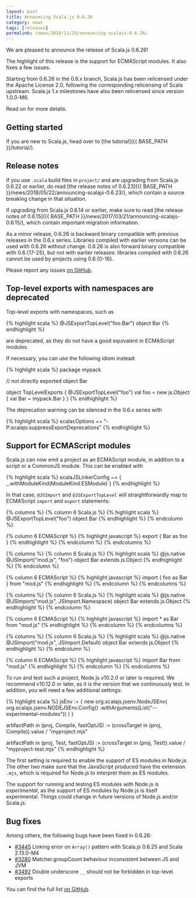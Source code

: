 ```yaml
---
layout: post
title: Announcing Scala.js 0.6.26
category: news
tags: [releases]
permalink: /news/2018/11/29/announcing-scalajs-0.6.26/
---
```



We are pleased to announce the release of Scala.js 0.6.26!

The highlight of this release is the support for ECMAScript modules.
It also fixes a few issues.

Starting from 0.6.26 in the 0.6.x branch, Scala.js has been relicensed under the Apache License 2.0, following the corresponding relicensing of Scala upstream.
Scala.js 1.x milestones have also been relicensed since version 1.0.0-M6.

Read on for more details.

<!--more-->

## Getting started

If you are new to Scala.js, head over to
[the tutorial]({{ BASE_PATH }}/tutorial/).

## Release notes

If you use `.scala` build files in `project/` and are upgrading from Scala.js 0.6.22 or earlier, do read [the release notes of 0.6.23]({{ BASE_PATH }}/news/2018/05/22/announcing-scalajs-0.6.23/), which contain a source breaking change in that situation.

If upgrading from Scala.js 0.6.14 or earlier, make sure to read [the release notes of 0.6.15]({{ BASE_PATH }}/news/2017/03/21/announcing-scalajs-0.6.15/), which contain important migration information.

As a minor release, 0.6.26 is backward binary compatible with previous releases in the 0.6.x series.
Libraries compiled with earlier versions can be used with 0.6.26 without change.
0.6.26 is also forward binary compatible with 0.6.{17-25}, but not with earlier releases: libraries compiled with 0.6.26 cannot be used by projects using 0.6.{0-16}.

Please report any issues [on GitHub](https://github.com/scala-js/scala-js/issues).

## Top-level exports with namespaces are deprecated

Top-level exports with namespaces, such as

{% highlight scala %}
@JSExportTopLevel("foo.Bar")
object Bar
{% endhighlight %}

are deprecated, as they do not have a good equivalent in ECMAScript modules.

If necessary, you can use the following idiom instead:

{% highlight scala %}
package mypack

// not directly exported
object Bar

object TopLevelExports {
  @JSExportTopLevel("foo")
  val foo = new js.Object {
    val Bar = mypack.Bar
  }
}
{% endhighlight %}

The deprecation warning can be silenced in the 0.6.x series with

{% highlight scala %}
scalacOptions += "-P:scalajs:suppressExportDeprecations"
{% endhighlight %}

## Support for ECMAScript modules

Scala.js can now emit a project as an ECMAScript module, in addition to a script or a CommonJS module.
This can be enabled with

{% highlight scala %}
scalaJSLinkerConfig ~= { _.withModuleKind(ModuleKind.ESModule) }
{% endhighlight %}

In that case, `@JSImport` and `@JSExportTopLevel` will straightforwardly map to ECMAScript `import` and `export` statements:

{% columns %}
{% column 6 Scala.js %}
{% highlight scala %}
@JSExportTopLevel("foo")
object Bar
{% endhighlight %}
{% endcolumn %}

{% column 6 ECMAScript %}
{% highlight javascript %}
export { Bar as foo }
{% endhighlight %}
{% endcolumn %}
{% endcolumns %}

{% columns %}
{% column 6 Scala.js %}
{% highlight scala %}
@js.native
@JSImport("mod.js", "foo")
object Bar extends js.Object
{% endhighlight %}
{% endcolumn %}

{% column 6 ECMAScript %}
{% highlight javascript %}
import { foo as Bar } from "mod.js"
{% endhighlight %}
{% endcolumn %}
{% endcolumns %}

{% columns %}
{% column 6 Scala.js %}
{% highlight scala %}
@js.native
@JSImport("mod.js", JSImport.Namespace)
object Bar extends js.Object
{% endhighlight %}
{% endcolumn %}

{% column 6 ECMAScript %}
{% highlight javascript %}
import * as Bar from "mod.js"
{% endhighlight %}
{% endcolumn %}
{% endcolumns %}

{% columns %}
{% column 6 Scala.js %}
{% highlight scala %}
@js.native
@JSImport("mod.js", JSImport.Default)
object Bar extends js.Object
{% endhighlight %}
{% endcolumn %}

{% column 6 ECMAScript %}
{% highlight javascript %}
import Bar from "mod.js"
{% endhighlight %}
{% endcolumn %}
{% endcolumns %}

To run and test such a project, Node.js v10.2.0 or later is required.
We recommend v10.12.0 or later, as it is the version that we continuously test.
In addition, you will need a few additional settings:

{% highlight scala %}
jsEnv := {
  new org.scalajs.jsenv.NodeJSEnv(
      org.scalajs.jsenv.NODEJSEnv.Config()
        .withArguments(List("--experimental-modules"))
  )
}

artifactPath in (proj, Compile, fastOptJS) :=
  (crossTarget in (proj, Compile)).value / "myproject.mjs"

artifactPath in (proj, Test, fastOptJS) :=
  (crossTarget in (proj, Test)).value / "myproject-test.mjs"
{% endhighlight %}

The first setting is required to enable the support of ES modules in Node.js.
The other two make sure that the JavaScript produced have the extension `.mjs`, which is required for Node.js to interpret them as ES modules.

The support for running and testing ES modules with Node.js is *experimental*, as the support of ES modules by Node.js is itself experimental.
Things could change in future versions of Node.js and/or Scala.js.

## Bug fixes

Among others, the following bugs have been fixed in 0.6.26:

* [#3445](https://github.com/scala-js/scala-js/issues/3445) Linking error on `Array()` pattern with Scala.js 0.6.25 and Scala 2.13.0-M4
* [#3280](https://github.com/scala-js/scala-js/issues/3280) Matcher.groupCount behaviour inconsistent between JS and JVM
* [#3492](https://github.com/scala-js/scala-js/issues/3492) Double underscore `__` should not be forbidden in top-level exports

You can find the full list [on GitHub](https://github.com/scala-js/scala-js/issues?q=is%3Aissue+milestone%3Av0.6.25+is%3Aclosed).
